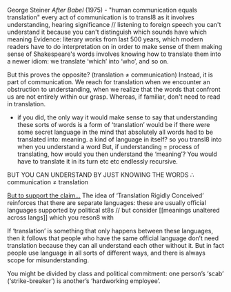 George Steiner *After Babel* (1975)
	- "human communication equals translation"
	every act of communication is to transl8 as it involves understanding, hearing significance
		// listening to foreign speech you can't understand it because you can't distinguish which sounds have which meaning 
Evidence: literary works from last 500 years, which modern readers have to do interpretation on in order to make sense of them
										making sense of Shakespeare's words involves knowing how to translate them into a newer idiom: we translate ‘which’ into ‘who’, and so on.


But this proves the opposite? (translation ≠ communication)
	Instead, it is part of communication. We reach for translation when we encounter an obstruction to understanding, when we realize that the words that confront us are not entirely within our grasp. 
	Whereas, if familiar, don't need to read in translation.
- if you did, the only way it would make sense to say that understanding these sorts of words is a form of ‘translation’ would be if there were some secret language in the mind that absolutely all words had to be translated into: meaning. 
										a kind of language in itself? so you transl8 into when you understand a word
But, if understanding = process of translating, 
		how would you then understand the ‘meaning’? 
You would have to translate it in its turn etc etc endlessly recursive.


BUT YOU CAN UNDERSTAND BY JUST KNOWING THE WORDS
∴ communication ≠ translation




<u>But to support the claim...</u>
The idea of ‘Translation Rigidly Conceived’ reinforces that there are separate languages: these are usually official languages supported by political st8s 
		// but consider [[meanings unaltered across langs]] which you reson8 with


If ‘translation’ is something that only happens between these languages, then it follows that people who have the same official language don’t need translation because they can all understand each other without it. But in fact people use language in all sorts of different ways, and there is always scope for misunderstanding.


You might be divided by class and political commitment: one person’s ‘scab’ (‘strike-breaker’) is another’s ‘hardworking employee’.